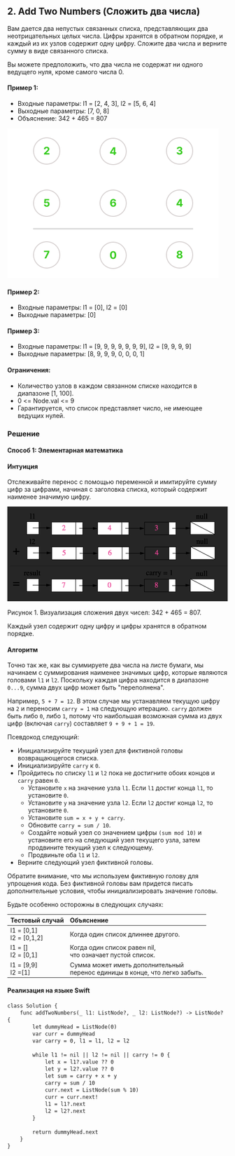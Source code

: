 ## 2. Add Two Numbers (Сложить два числа)

Вам дается два непустых связанных списка, представляющих два неотрицательных целых числа. Цифры хранятся в обратном порядке, и каждый из их узлов содержит одну цифру. Сложите два числа и верните сумму в виде связанного списка.

Вы можете предположить, что два числа не содержат ни одного ведущего нуля, кроме самого числа 0.

#### Пример 1:

- Входные параметры: l1 = [2, 4, 3], l2 = [5, 6, 4]
- Выходные параметры: [7, 0, 8]
- Объяснение: 342 + 465 = 807

![Add two numbers](https://raw.githubusercontent.com/slemeshaev/Leetcode/main/2_Add_Two_Numbers/images/Linked-List.png)

#### Пример 2:

- Входные параметры: l1 = [0], l2 = [0]
- Выходные параметры: [0]

#### Пример 3:

- Входные параметры: l1 = [9, 9, 9, 9, 9, 9, 9], l2 = [9, 9, 9, 9]
- Выходные параметры: [8, 9, 9, 9, 0, 0, 0, 1]


#### Ограничения:

- Количество узлов в каждом связанном списке находится в диапазоне [1, 100].
- 0 <= Node.val <= 9
- Гарантируется, что список представляет число, не имеющее ведущих нулей.

### Решение

#### Способ 1: Элементарная математика

#### Интуиция

Отслеживайте перенос с помощью переменной и имитируйте сумму цифр за цифрами, начиная с заголовка списка, который содержит наименее значимую цифру.

![Рисунок 1](https://raw.githubusercontent.com/slemeshaev/Leetcode/main/2_Add_Two_Numbers/images/Figure1.png)

Рисунок 1. Визуализация сложения двух чисел: 342 + 465 = 807. 

Каждый узел содержит одну цифру и цифры хранятся в обратном порядке.

#### Алгоритм

Точно так же, как вы суммируете два числа на листе бумаги, мы начинаем с суммирования наименее значимых цифр, которые являются головами `l1` и `l2`. Поскольку каждая цифра находится в диапазоне `0...9`, сумма двух цифр может быть "переполнена". 

Например, `5 + 7 = 12`. В этом случае мы устанавляем текущую цифру на `2` и переносим `carry = 1` на следующую итерацию. `carry` должен быть либо `0`, либо `1`, потому что наибольшая возможная сумма из двух цифр (включая `carry`) составляет `9 + 9 + 1 = 19`.

Псевдокод следующий:

- Инициализируйте текущий узел для фиктивной головы возвращающегося списка.
- Инициализируйте `carry` к `0`.
- Пройдитесь по списку `l1` и `l2` пока не достигните обоих концов и `carry` равен `0`.
	- Установите `x` на значение узла `l1`. Если `l1` достиг конца `l1`, то установите `0`.
	- Установите `y` на значение узла `l2`. Если `l2` достиг конца `l2`, то установите `0`.
	- Установите `sum = x + y + carry`.
	- Обновите `carry = sum / 10`.
	- Создайте новый узел со значением цифры `(sum mod 10)` и установите его на следующий узел текущего узла, затем продвините текущий узел к следующему.
	- Продвиньте оба `l1` и `l2`.
- Верните следующий узел фиктивной головы.

Обратите внимание, что мы используем фиктивную голову для упрощения кода. Без фиктивной головы вам придется писать дополнительные условия, чтобы инициализировать значение головы.

Будьте особенно осторожны в следующих случаях:

| Тестовый случай              | Объяснение      |
|:-----------------------------|:----------------|
| l1 = [0,1] <br> l2 = [0,1,2] | Когда один список длиннее другого.|
| l1 = [] <br> l2 = [0,1]      | Когда один список равен nil, <br> что означает пустой список. |
| l1 = [9,9] <br> l2 =[1]      | Сумма может иметь дополнительный <br> перенос единицы в конце, что легко забыть.|

#### Реализация на языке Swift
```
class Solution {
    func addTwoNumbers(_ l1: ListNode?, _ l2: ListNode?) -> ListNode? {
        let dummyHead = ListNode(0)
        var curr = dummyHead
        var carry = 0, l1 = l1, l2 = l2
        
        while l1 != nil || l2 != nil || carry != 0 {
            let x = l1?.value ?? 0
            let y = l2?.value ?? 0
            let sum = carry + x + y
            carry = sum / 10
            curr.next = ListNode(sum % 10)
            curr = curr.next!
            l1 = l1?.next
            l2 = l2?.next
        }
        
        return dummyHead.next
    }
}
```

